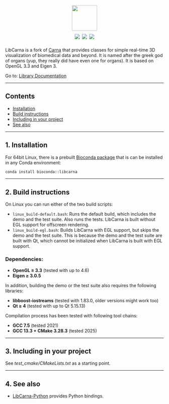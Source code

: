   <div align="center">
    <h1>
      <img src="https://kostrykin.github.io/LibCarna/html/logo.png" style="height: 5rem"><br>
      <a href="https://github.com/kostrykin/LibCarna/actions/workflows/build.yml"><img src="https://github.com/kostrykin/LibCarna/actions/workflows/build.yml/badge.svg" /></a>
      <a href="https://anaconda.org/bioconda/libcarna"><img src="https://img.shields.io/conda/v/bioconda/libcarna.svg?label=Bioconda%20Version" /></a>
      <a href="https://anaconda.org/bioconda/libcarna"><img src="https://img.shields.io/conda/dn/bioconda/libcarna.svg?label=Bioconda%20Downloads" /></a>
    </h1>
  </div>

LibCarna is a fork of [Carna](https://github.com/RWTHmediTEC/Carna) that provides classes for simple real-time 3D visualization of biomedical data and beyond. It is named after the greek god of organs (yup, they really did have even one for organs). It is based on OpenGL 3.3 and Eigen 3.

Go to: [Library Documentation](https://kostrykin.github.io/LibCarna/html)

---
## Contents

* [Installation](#1-installation)
* [Build instructions](#2-build-instructions)
* [Including in your project](#3-including-in-your-project)
* [See also](#4-see-also)

---
## 1. Installation

For 64bit Linux, there is a prebuilt [Bioconda package](https://anaconda.org/bioconda/libcarna) that is can be installed in any Conda environment:

```bash
conda install bioconda::libcarna
```

---
## 2. Build instructions

On Linux you can run either of the two build scripts:
- `linux_build-default.bash`: Runs the default build, which includes the demo and the test suite. Also runs the tests. LibCarna is built without EGL support for offscreen rendering.
- `linux_build-egl.bash`: Builds LibCarna with EGL support, but skips the demo and the test suite. This is because the demo and the test suite are built with Qt, which cannot be initialized when LibCarna is built with EGL support.

### Dependencies:

* **OpenGL ≥ 3.3** (tested with up to 4.6)
* **Eigen ≥ 3.0.5**

In addition, building the demo or the test suite also requires the following libraries:

* **libboost-iostreams** (tested with 1.83.0, older versions might work too)
* **Qt ≥ 4** (tested with up to Qt 5.15.13)

Compilation process has been tested with following tool chains:

* **GCC 7.5** (tested 2021)
* **GCC 13.3 + CMake 3.28.3** (tested 2025)

---
## 3. Including in your project

See *test_cmake/CMakeLists.txt* as a starting point.

---
## 4. See also

* [LibCarna-Python](https://github.com/kostrykin/LibCarna-Python) provides Python bindings.
